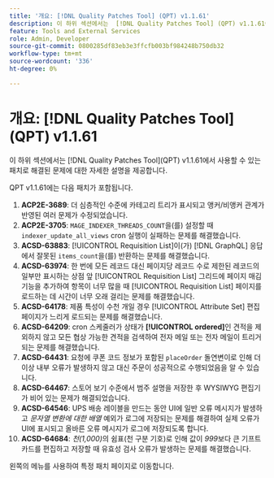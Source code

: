 ```yaml
---
title: '개요: [!DNL Quality Patches Tool] (QPT) v1.1.61'
description: 이 하위 섹션에서는  [!DNL Quality Patches Tool] (QPT) v1.1.61에서 사용할 수 있는 패치로 해결된 문제에 대한 자세한 설명을 제공합니다.
feature: Tools and External Services
role: Admin, Developer
source-git-commit: 0800285df83eb3e3ffcfb003bf984248b750db32
workflow-type: tm+mt
source-wordcount: '336'
ht-degree: 0%

---
```


# 개요: [!DNL Quality Patches Tool]&#x200B;(QPT) v1.1.61

이 하위 섹션에서는 [!DNL Quality Patches Tool]&#x200B;(QPT) v1.1.61에서 사용할 수 있는 패치로 해결된 문제에 대한 자세한 설명을 제공합니다.

QPT v1.1.61에는 다음 패치가 포함됩니다.

1. **ACP2E-3689**: 더 심층적인 수준에 카테고리 트리가 표시되고 앵커/비앵커 관계가 반영된 여러 문제가 수정되었습니다.
1. **ACP2E-3705**: `MAGE_INDEXER_THREADS_COUNT`을(를) 설정할 때 `indexer_update_all_views` cron 실행이 실패하는 문제를 해결했습니다.
1. **ACSD-63883**: [!UICONTROL Requisition List]이(가) [!DNL GraphQL] 응답에서 잘못된 `items_count`을(를) 반환하는 문제를 해결했습니다.
1. **ACSD-63974**: 한 번에 모든 레코드 대신 페이지당 레코드 수로 제한된 레코드의 일부만 표시하는 상점 앞 [!UICONTROL Requisition List] 그리드에 페이지 매김 기능을 추가하여 항목이 너무 많을 때 [!UICONTROL Requisition List] 페이지를 로드하는 데 시간이 너무 오래 걸리는 문제를 해결했습니다.
1. **ACSD-64178**: 제품 특성이 수천 개일 경우 [!UICONTROL Attribute Set] 편집 페이지가 느리게 로드되는 문제를 해결했습니다.
1. **ACSD-64209**: cron 스케줄러가 상태가 **[!UICONTROL ordered]**&#x200B;인 견적을 제외하지 않고 모든 협상 가능한 견적을 검색하여 전자 메일 또는 전자 메일이 트리거되는 문제를 해결했습니다.
1. **ACSD-64431**: 요청에 쿠폰 코드 정보가 포함된 `placeOrder` 돌연변이로 인해 더 이상 내부 오류가 발생하지 않고 대신 주문이 성공적으로 수행되었음을 알 수 있습니다.
1. **ACSD-64467**: 스토어 보기 수준에서 범주 설명을 저장한 후 WYSIWYG 편집기가 비어 있는 문제가 해결되었습니다.
1. **ACSD-64546**: UPS 배송 레이블을 만드는 동안 UI에 일반 오류 메시지가 발생하고 *문자열 변환에 대한 배열* 예외가 로그에 저장되는 문제를 해결하여 실제 오류가 UI에 표시되고 올바른 오류 메시지가 로그에 저장되도록 합니다.
1. **ACSD-64684**: *천(1,000)*&#x200B;의 쉼표(천 구분 기호)로 인해 값이 *999*&#x200B;보다 큰 기프트 카드를 편집하고 저장할 때 유효성 검사 오류가 발생하는 문제를 해결했습니다.

왼쪽의 메뉴를 사용하여 특정 패치 페이지로 이동합니다.
